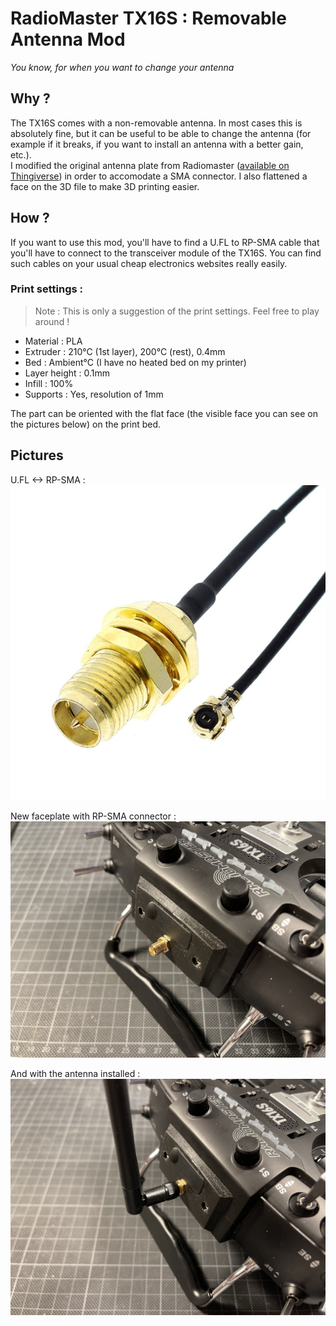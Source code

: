 # RadioMaster TX16S : Removable Antenna Mod

_You know, for when you want to change your antenna_

## Why ?

The TX16S comes with a non-removable antenna. In most cases this is absolutely fine, but it can be useful to be able to change the antenna (for example if it breaks, if you want to install an antenna with a better gain, etc.).  
I modified the original antenna plate from Radiomaster ([available on Thingiverse](https://www.thingiverse.com/thing:4445962)) in order to accomodate a SMA connector. I also flattened a face on the 3D file to make 3D printing easier.

## How ?

If you want to use this mod, you'll have to find a U.FL to RP-SMA cable that you'll have to connect to the transceiver module of the TX16S. You can find such cables on your usual cheap electronics websites really easily.

### Print settings :

> Note : This is only a suggestion of the print settings. Feel free to play around !

- Material : PLA  
- Extruder : 210°C (1st layer), 200°C (rest), 0.4mm  
- Bed : Ambient°C (I have no heated bed on my printer)  
- Layer height : 0.1mm  
- Infill : 100%  
- Supports : Yes, resolution of 1mm

The part can be oriented with the flat face (the visible face you can see on the pictures below) on the print bed.

## Pictures

U.FL <-> RP-SMA :  
![U.FL to RP-SMA converter](src/images/UFLRPSMA.jpg)

New faceplate with RP-SMA connector :  
![ew faceplate with RP-SMA connector](src/images/ModInstalledNoAntenna.jpg)

And with the antenna installed :  
![And with the antenna installed](src/images/ModInstalledWithAntenna.jpg)
